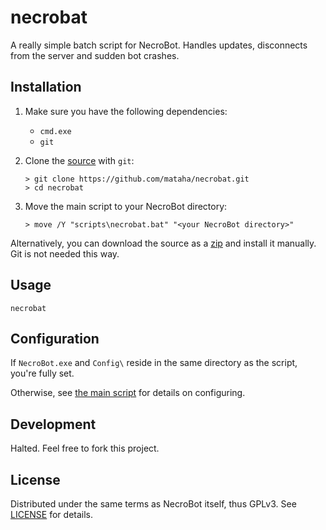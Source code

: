# necrobat

A really simple batch script for NecroBot. Handles updates, disconnects from
the server and sudden bot crashes.

## Installation

 1. Make sure you have the following dependencies:

    * `cmd.exe`
    * `git`

 2. Clone the [source] with `git`:

    ```batchfile
    > git clone https://github.com/mataha/necrobat.git
    > cd necrobat
    ```

[source]: https://github.com/mataha/necrobat.git

 3. Move the main script to your NecroBot directory:
 
    ```batchfile
    > move /Y "scripts\necrobat.bat" "<your NecroBot directory>"
    ```

Alternatively, you can download the source as a [zip] and install it manually.
Git is not needed this way.

[zip]: https://github.com/mataha/necrobat/archive/master.zip

## Usage

```batchfile
necrobat
```
    
## Configuration 

If `NecroBot.exe` and `Config\` reside in the same directory as the script,
you're fully set.

Otherwise, see [the main script](https://github.com/mataha/necrobat/blob/master/scripts/necrobat.bat)
for details on configuring.

## Development

Halted. Feel free to fork this project.

## License

Distributed under the same terms as NecroBot itself, thus GPLv3.
See [LICENSE](https://github.com/mataha/necrobat/blob/master/LICENSE.txt) for details.
